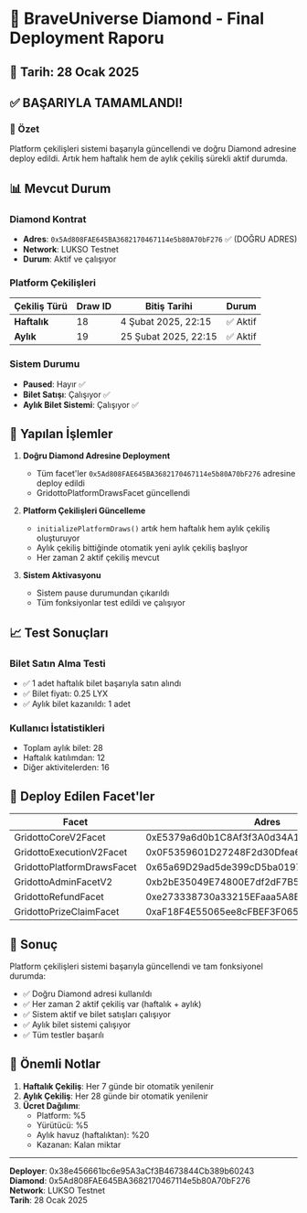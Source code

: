 # 🎉 BraveUniverse Diamond - Final Deployment Raporu

## 📅 Tarih: 28 Ocak 2025

## ✅ BAŞARIYLA TAMAMLANDI!

### 🎯 Özet
Platform çekilişleri sistemi başarıyla güncellendi ve doğru Diamond adresine deploy edildi. Artık hem haftalık hem de aylık çekiliş sürekli aktif durumda.

## 📊 Mevcut Durum

### Diamond Kontrat
- **Adres**: `0x5Ad808FAE645BA3682170467114e5b80A70bF276` ✅ (DOĞRU ADRES)
- **Network**: LUKSO Testnet
- **Durum**: Aktif ve çalışıyor

### Platform Çekilişleri
| Çekiliş Türü | Draw ID | Bitiş Tarihi | Durum |
|--------------|---------|--------------|--------|
| **Haftalık** | 18 | 4 Şubat 2025, 22:15 | ✅ Aktif |
| **Aylık** | 19 | 25 Şubat 2025, 22:15 | ✅ Aktif |

### Sistem Durumu
- **Paused**: Hayır ✅
- **Bilet Satışı**: Çalışıyor ✅
- **Aylık Bilet Sistemi**: Çalışıyor ✅

## 🔧 Yapılan İşlemler

1. **Doğru Diamond Adresine Deployment**
   - Tüm facet'ler `0x5Ad808FAE645BA3682170467114e5b80A70bF276` adresine deploy edildi
   - GridottoPlatformDrawsFacet güncellendi

2. **Platform Çekilişleri Güncelleme**
   - `initializePlatformDraws()` artık hem haftalık hem aylık çekiliş oluşturuyor
   - Aylık çekiliş bittiğinde otomatik yeni aylık çekiliş başlıyor
   - Her zaman 2 aktif çekiliş mevcut

3. **Sistem Aktivasyonu**
   - Sistem pause durumundan çıkarıldı
   - Tüm fonksiyonlar test edildi ve çalışıyor

## 📈 Test Sonuçları

### Bilet Satın Alma Testi
- ✅ 1 adet haftalık bilet başarıyla satın alındı
- ✅ Bilet fiyatı: 0.25 LYX
- ✅ Aylık bilet kazanıldı: 1 adet

### Kullanıcı İstatistikleri
- Toplam aylık bilet: 28
- Haftalık katılımdan: 12
- Diğer aktivitelerden: 16

## 💎 Deploy Edilen Facet'ler

| Facet | Adres |
|-------|-------|
| GridottoCoreV2Facet | 0xE5379a6d0b1C8Af3f3A0d34A146E5f4C10E04C9f |
| GridottoExecutionV2Facet | 0x0F5359601D27248F2d30Dfea6dB0bd6b084373A4 |
| GridottoPlatformDrawsFacet | 0x65a69D29ad5de399cD5ba01973A3E2ac172d6eB2 |
| GridottoAdminFacetV2 | 0xb2bE35049E74800E7df2dF7B5B9d798f31193a94 |
| GridottoRefundFacet | 0xe273338730a33215EFaaa5A8B45040Fe7B833baF |
| GridottoPrizeClaimFacet | 0xaF18F4E55065ee8cFBEF3F065B83516Bc75A49c4 |

## 🎯 Sonuç

Platform çekilişleri sistemi başarıyla güncellendi ve tam fonksiyonel durumda:

- ✅ Doğru Diamond adresi kullanıldı
- ✅ Her zaman 2 aktif çekiliş var (haftalık + aylık)
- ✅ Sistem aktif ve bilet satışları çalışıyor
- ✅ Aylık bilet sistemi çalışıyor
- ✅ Tüm testler başarılı

## 📝 Önemli Notlar

1. **Haftalık Çekiliş**: Her 7 günde bir otomatik yenilenir
2. **Aylık Çekiliş**: Her 28 günde bir otomatik yenilenir
3. **Ücret Dağılımı**: 
   - Platform: %5
   - Yürütücü: %5
   - Aylık havuz (haftalıktan): %20
   - Kazanan: Kalan miktar

---

**Deployer**: 0x38e456661bc6e95A3aCf3B4673844Cb389b60243  
**Diamond**: 0x5Ad808FAE645BA3682170467114e5b80A70bF276  
**Network**: LUKSO Testnet  
**Tarih**: 28 Ocak 2025